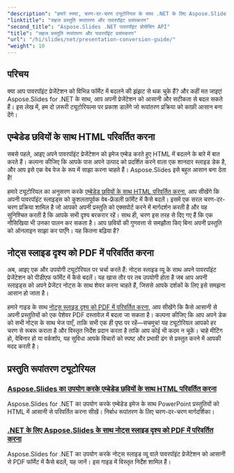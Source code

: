 ```yaml
---
"description": "हमारे स्पष्ट, चरण-दर-चरण ट्यूटोरियल के साथ .NET के लिए Aspose.Slides का उपयोग करके आसानी से पावरपॉइंट प्रस्तुतियों को परिवर्तित करने का तरीका जानें।"
"linktitle": "सहज प्रस्तुति रूपांतरण और पावरपॉइंट प्रसंस्करण"
"second_title": "Aspose.Slides .NET पावरपॉइंट प्रोसेसिंग API"
"title": "सहज प्रस्तुति रूपांतरण और पावरपॉइंट प्रसंस्करण"
"url": "/hi/slides/net/presentation-conversion-guide/"
"weight": 10
---
```


## परिचय

क्या आप पावरपॉइंट प्रेजेंटेशन को विभिन्न फॉर्मेट में बदलने की झंझट से थक चुके हैं? और कहीं मत जाइए! Aspose.Slides for .NET के साथ, आप अपनी प्रेजेंटेशन को आसानी और सटीकता से बदल सकते हैं। इस लेख में, हम दो ज़रूरी ट्यूटोरियल्स पर प्रकाश डालेंगे जो रूपांतरण प्रक्रिया को काफ़ी आसान बना देंगे।

## एम्बेडेड छवियों के साथ HTML परिवर्तित करना

सबसे पहले, आइए अपने पावरपॉइंट प्रेजेंटेशन को इमेज एम्बेड करते हुए HTML में बदलने के बारे में बात करते हैं। कल्पना कीजिए कि आपके पास अपने उत्पाद को प्रदर्शित करने वाला एक शानदार स्लाइड डेक है, और आप इसे एक वेब पेज के रूप में साझा करना चाहते हैं। Aspose.Slides इसे बहुत आसान बना देता है! 

हमारे ट्यूटोरियल का अनुसरण करके [एम्बेडेड छवियों के साथ HTML परिवर्तित करना](./converting-html-with-embedded-images/), आप सीखेंगे कि अपनी पावरपॉइंट स्लाइड्स को कुशलतापूर्वक वेब-फ्रेंडली फ़ॉर्मेट में कैसे बदलें। इसमें एक सरल चरण-दर-चरण प्रक्रिया शामिल है जो आपको अपनी प्रस्तुति को एक्सपोर्ट करने में मार्गदर्शन करती है और यह सुनिश्चित करती है कि आपके सभी दृश्य बरकरार रहें। साथ ही, चरण इस तरह से दिए गए हैं कि एक नौसिखिया भी उनका पालन कर सकता है। आप छवियों की गुणवत्ता से समझौता किए बिना अपनी प्रस्तुति को ऑनलाइन साझा कर पाएँगे। यह कितना बढ़िया है?

## नोट्स स्लाइड दृश्य को PDF में परिवर्तित करना

अब, आइए एक और उपयोगी ट्यूटोरियल पर चर्चा करते हैं: नोट्स स्लाइड व्यू के साथ अपने पावरपॉइंट प्रेजेंटेशन को पीडीएफ फॉर्मेट में कैसे बदलें। यह खास तौर पर तब उपयोगी होता है जब आप अपनी स्लाइड्स को अपने प्रेजेंटर नोट्स के साथ शेयर करना चाहते हैं, जिससे आपके दर्शकों के लिए इसे समझना आसान हो जाता है। 

हमारे गाइड के साथ [नोट्स स्लाइड दृश्य को PDF में परिवर्तित करना](./converting-notes-slide-view-to-pdf/), आप सीखेंगे कि कैसे आसानी से अपनी प्रस्तुतियों को एक पेशेवर PDF दस्तावेज़ में बदला जा सकता है। कल्पना कीजिए कि आप अपने डेक को सभी नोट्स के साथ भेज पाएँ, ताकि सभी एक ही पृष्ठ पर रहें—सचमुच! यह ट्यूटोरियल आपको हर चरण से रूबरू कराता है और विस्तृत निर्देश प्रदान करता है ताकि आप कोई भी कदम न चूकें। चाहे मीटिंग हो, वेबिनार हो या वर्कशॉप, यह सुविधा आपके विचारों को स्पष्ट और प्रभावी ढंग से प्रस्तुत करने में आपकी मदद करती है।

## प्रस्तुति रूपांतरण ट्यूटोरियल
### [Aspose.Slides का उपयोग करके एम्बेडेड छवियों के साथ HTML परिवर्तित करना](./converting-html-with-embedded-images/)
Aspose.Slides for .NET का उपयोग करके एम्बेडेड इमेज के साथ PowerPoint प्रस्तुतियों को HTML में आसानी से परिवर्तित करना सीखें। निर्बाध रूपांतरण के लिए चरण-दर-चरण मार्गदर्शिका।
### [.NET के लिए Aspose.Slides के साथ नोट्स स्लाइड दृश्य को PDF में परिवर्तित करना](./converting-notes-slide-view-to-pdf/)
Aspose.Slides for .NET का उपयोग करके नोट्स स्लाइड व्यू वाले पावरपॉइंट प्रेजेंटेशन को आसानी से PDF फॉर्मेट में कैसे बदलें, यह जानें। इस गाइड में विस्तृत निर्देश शामिल हैं।